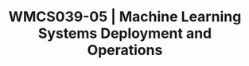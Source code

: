 ---
code: WMCS039-05
coordinator:
  email: d.feitosa@rug.nl
  name: Daniel Feitosa
contact:  
  header: Contact
  members:
  - d.feitosa@rug.nl
title: WMCS039-05 | Machine Learning Systems Deployment and Operations
homepage: https://ocasys.rug.nl/current/catalog/course/WMCS039-05
---